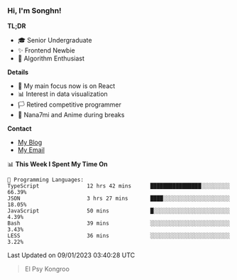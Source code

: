 ### Hi, I'm Songhn!

**TL;DR**

- 🎓 Senior Undergraduate
- ✨ Frontend Newbie
- 🎈 Algorithm Enthusiast

**Details**

- 🎯 My main focus now is on React
- 📊 Interest in data visualization
- 🏳️ Retired competitive programmer
- 🍵 Nana7mi and Anime during breaks

**Contact**
- [My Blog](https://blog.songhn.com)
- [My Email](mailto:nana7mi@duck.com)

<!--START_SECTION:waka-->
📊 **This Week I Spent My Time On** 

```text
💬 Programming Languages: 
TypeScript               12 hrs 42 mins      ████████████████░░░░░░░░░   66.39% 
JSON                     3 hrs 27 mins       ████░░░░░░░░░░░░░░░░░░░░░   18.05% 
JavaScript               50 mins             █░░░░░░░░░░░░░░░░░░░░░░░░   4.39% 
Bash                     39 mins             ░░░░░░░░░░░░░░░░░░░░░░░░░   3.43% 
LESS                     36 mins             ░░░░░░░░░░░░░░░░░░░░░░░░░   3.22%

```


 Last Updated on 09/01/2023 03:40:28 UTC
<!--END_SECTION:waka-->

> El Psy Kongroo
